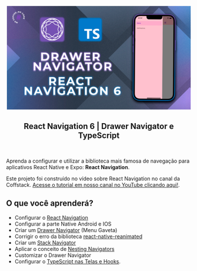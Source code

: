<div align="center">
<img src="docs/images/cover.jpg"  width="500" alt="Logo" />
<h2> React Navigation 6 | Drawer Navigator e TypeScript

</h2>

<br>
</div>

Aprenda a configurar e utilizar a biblioteca mais famosa de navegação para aplicativos React Native e Expo: **React Navigation**.

Este projeto foi construído no vídeo sobre React Navigation no canal da Coffstack. [Acesse o tutorial em nosso canal no YouTube clicando aqui!](https://youtu.be/w6oHLMjeoec).

## O que você aprenderá?

- Configurar o [React Navigation](https://reactnavigation.org/docs/getting-started)
- Configurar a parte Native Android e IOS
- Criar um [Drawer Navigator](https://reactnavigation.org/docs/drawer-based-navigation/) (Menu Gaveta)
- Corrigir o erro da biblioteca [react-native-reanimated](https://docs.swmansion.com/react-native-reanimated/docs/fundamentals/installation/)
- Criar um [Stack Navigator](https://reactnavigation.org/docs/native-stack-navigator/)
- Aplicar o conceito de [Nesting Navigators](https://reactnavigation.org/docs/nesting-navigators/)
- Customizar o Drawer Navigator
- Configurar o [TypeScript nas Telas e Hooks](https://reactnavigation.org/docs/typescript/).
